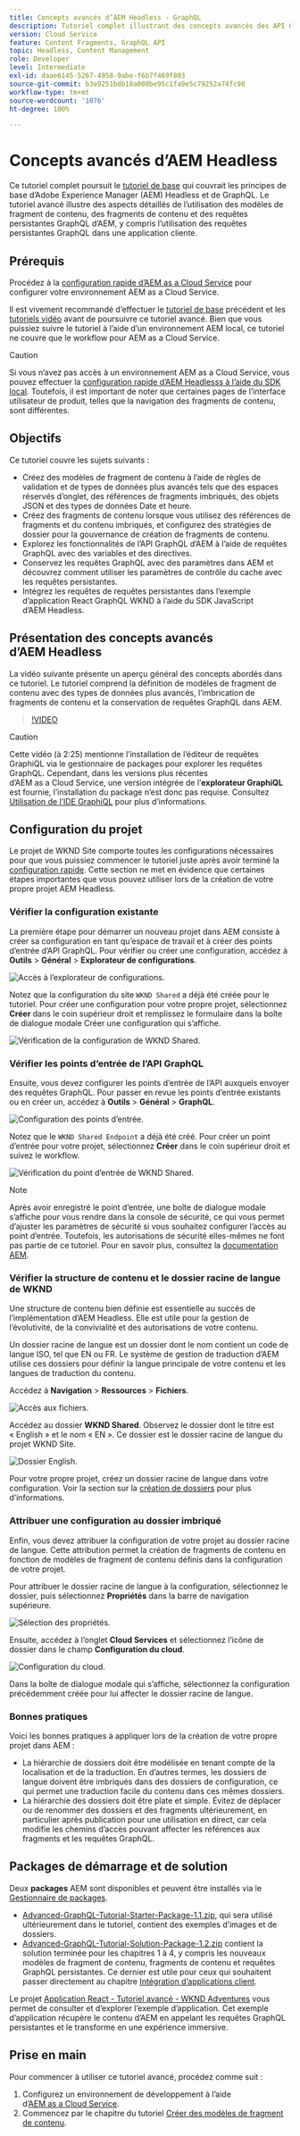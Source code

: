 ```yaml
---
title: Concepts avancés d’AEM Headless - GraphQL
description: Tutoriel complet illustrant des concepts avancés des API GraphQL d’Adobe Experience Manager (AEM).
version: Cloud Service
feature: Content Fragments, GraphQL API
topic: Headless, Content Management
role: Developer
level: Intermediate
exl-id: daae6145-5267-4958-9abe-f6b7f469f803
source-git-commit: b3e9251bdb18a008be95c1fa9e5c79252a74fc98
workflow-type: tm+mt
source-wordcount: '1076'
ht-degree: 100%

---
```


# Concepts avancés d’AEM Headless

Ce tutoriel complet poursuit le [tutoriel de base](../multi-step/overview.md) qui couvrait les principes de base d’Adobe Experience Manager (AEM) Headless et de GraphQL. Le tutoriel avancé illustre des aspects détaillés de l’utilisation des modèles de fragment de contenu, des fragments de contenu et des requêtes persistantes GraphQL d’AEM, y compris l’utilisation des requêtes persistantes GraphQL dans une application cliente.

## Prérequis

Procédez à la [configuration rapide d’AEM as a Cloud Service](../quick-setup/cloud-service.md) pour configurer votre environnement AEM as a Cloud Service.

Il est vivement recommandé d’effectuer le [tutoriel de base](../multi-step/overview.md) précédent et les [tutoriels vidéo](../video-series/modeling-basics.md) avant de poursuivre ce tutoriel avancé. Bien que vous puissiez suivre le tutoriel à l’aide d’un environnement AEM local, ce tutoriel ne couvre que le workflow pour AEM as a Cloud Service.

>[!CAUTION]
>
>Si vous n’avez pas accès à un environnement AEM as a Cloud Service, vous pouvez effectuer la [configuration rapide d’AEM Headlesss à l’aide du SDK local](https://experienceleague.adobe.com/docs/experience-manager-learn/getting-started-with-aem-headless/graphql/quick-setup/local-sdk.html?lang=fr). Toutefois, il est important de noter que certaines pages de l’interface utilisateur de produit, telles que la navigation des fragments de contenu, sont différentes.



## Objectifs

Ce tutoriel couvre les sujets suivants :

* Créez des modèles de fragment de contenu à l’aide de règles de validation et de types de données plus avancés tels que des espaces réservés d’onglet, des références de fragments imbriqués, des objets JSON et des types de données Date et heure.
* Créez des fragments de contenu lorsque vous utilisez des références de fragments et du contenu imbriqués, et configurez des stratégies de dossier pour la gouvernance de création de fragments de contenu.
* Explorez les fonctionnalités de l’API GraphQL d’AEM à l’aide de requêtes GraphQL avec des variables et des directives.
* Conservez les requêtes GraphQL avec des paramètres dans AEM et découvrez comment utiliser les paramètres de contrôle du cache avec les requêtes persistantes.
* Intégrez les requêtes de requêtes persistantes dans l’exemple d’application React GraphQL WKND à l’aide du SDK JavaScript d’AEM Headless.

## Présentation des concepts avancés d’AEM Headless

La vidéo suivante présente un aperçu général des concepts abordés dans ce tutoriel. Le tutoriel comprend la définition de modèles de fragment de contenu avec des types de données plus avancés, l’imbrication de fragments de contenu et la conservation de requêtes GraphQL dans AEM.

>[!VIDEO](https://video.tv.adobe.com/v/340035?quality=12&learn=on)

>[!CAUTION]
>
>Cette vidéo (à 2:25) mentionne l’installation de l’éditeur de requêtes GraphiQL via le gestionnaire de packages pour explorer les requêtes GraphQL. Cependant, dans les versions plus récentes d’AEM as a Cloud Service, une version intégrée de l’**explorateur GraphiQL** est fournie, l’installation du package n’est donc pas requise. Consultez [Utilisation de l’IDE GraphiQL](https://experienceleague.adobe.com/docs/experience-manager-cloud-service/content/headless/graphql-api/graphiql-ide.html?lang=fr) pour plus d’informations.


## Configuration du projet

Le projet de WKND Site comporte toutes les configurations nécessaires pour que vous puissiez commencer le tutoriel juste après avoir terminé la [configuration rapide](../quick-setup/cloud-service.md). Cette section ne met en évidence que certaines étapes importantes que vous pouvez utiliser lors de la création de votre propre projet AEM Headless.


### Vérifier la configuration existante

La première étape pour démarrer un nouveau projet dans AEM consiste à créer sa configuration en tant qu’espace de travail et à créer des points d’entrée d’API GraphQL. Pour vérifier ou créer une configuration, accédez à **Outils** > **Général** > **Explorateur de configurations**.

![Accès à l’explorateur de configurations.](assets/overview/create-configuration.png)

Notez que la configuration du site `WKND Shared` a déjà été créée pour le tutoriel. Pour créer une configuration pour votre propre projet, sélectionnez **Créer** dans le coin supérieur droit et remplissez le formulaire dans la boîte de dialogue modale Créer une configuration qui s’affiche.

![Vérification de la configuration de WKND Shared.](assets/overview/review-wknd-shared-configuration.png)

### Vérifier les points d’entrée de l’API GraphQL

Ensuite, vous devez configurer les points d’entrée de l’API auxquels envoyer des requêtes GraphQL. Pour passer en revue les points d’entrée existants ou en créer un, accédez à **Outils** > **Général** > **GraphQL**.

![Configuration des points d’entrée.](assets/overview/endpoints.png)

Notez que le `WKND Shared Endpoint` a déjà été créé. Pour créer un point d’entrée pour votre projet, sélectionnez **Créer** dans le coin supérieur droit et suivez le workflow.

![Vérification du point d’entrée de WKND Shared.](assets/overview/review-wknd-shared-endpoint.png)

>[!NOTE]
>
> Après avoir enregistré le point d’entrée, une boîte de dialogue modale s’affiche pour vous rendre dans la console de sécurité, ce qui vous permet d’ajuster les paramètres de sécurité si vous souhaitez configurer l’accès au point d’entrée. Toutefois, les autorisations de sécurité elles-mêmes ne font pas partie de ce tutoriel. Pour en savoir plus, consultez la [documentation AEM](https://experienceleague.adobe.com/docs/experience-manager-64/administering/security/security.html?lang=fr).

### Vérifier la structure de contenu et le dossier racine de langue de WKND

Une structure de contenu bien définie est essentielle au succès de l’implémentation d’AEM Headless. Elle est utile pour la gestion de l’évolutivité, de la convivialité et des autorisations de votre contenu.

Un dossier racine de langue est un dossier dont le nom contient un code de langue ISO, tel que EN ou FR. Le système de gestion de traduction d’AEM utilise ces dossiers pour définir la langue principale de votre contenu et les langues de traduction du contenu.

Accédez à **Navigation** > **Ressources** > **Fichiers**.

![Accès aux fichiers.](assets/overview/files.png)

Accédez au dossier **WKND Shared**. Observez le dossier dont le titre est « English » et le nom « EN ». Ce dossier est le dossier racine de langue du projet WKND Site.

![Dossier English.](assets/overview/english.png)

Pour votre propre projet, créez un dossier racine de langue dans votre configuration. Voir la section sur la [création de dossiers](/help/headless-tutorial/graphql/advanced-graphql/author-content-fragments.md#create-folders) pour plus d’informations.

### Attribuer une configuration au dossier imbriqué

Enfin, vous devez attribuer la configuration de votre projet au dossier racine de langue. Cette attribution permet la création de fragments de contenu en fonction de modèles de fragment de contenu définis dans la configuration de votre projet.

Pour attribuer le dossier racine de langue à la configuration, sélectionnez le dossier, puis sélectionnez **Propriétés** dans la barre de navigation supérieure.

![Sélection des propriétés.](assets/overview/properties.png)

Ensuite, accédez à l’onglet **Cloud Services** et sélectionnez l’icône de dossier dans le champ **Configuration du cloud**.

![Configuration du cloud.](assets/overview/cloud-conf.png)

Dans la boîte de dialogue modale qui s’affiche, sélectionnez la configuration précédemment créée pour lui affecter le dossier racine de langue.

### Bonnes pratiques

Voici les bonnes pratiques à appliquer lors de la création de votre propre projet dans AEM :

* La hiérarchie de dossiers doit être modélisée en tenant compte de la localisation et de la traduction. En d’autres termes, les dossiers de langue doivent être imbriqués dans des dossiers de configuration, ce qui permet une traduction facile du contenu dans ces mêmes dossiers.
* La hiérarchie des dossiers doit être plate et simple. Évitez de déplacer ou de renommer des dossiers et des fragments ultérieurement, en particulier après publication pour une utilisation en direct, car cela modifie les chemins d’accès pouvant affecter les références aux fragments et les requêtes GraphQL.

## Packages de démarrage et de solution

Deux **packages** AEM sont disponibles et peuvent être installés via le [Gestionnaire de packages](/help/headless-tutorial/graphql/advanced-graphql/author-content-fragments.md#sample-content).

* [Advanced-GraphQL-Tutorial-Starter-Package-1.1.zip](/help/headless-tutorial/graphql/advanced-graphql/assets/tutorial-files/Advanced-GraphQL-Tutorial-Starter-Package-1.1.zip), qui sera utilisé ultérieurement dans le tutoriel, contient des exemples d’images et de dossiers.
* [Advanced-GraphQL-Tutorial-Solution-Package-1.2.zip](/help/headless-tutorial/graphql/advanced-graphql/assets/tutorial-files/Advanced-GraphQL-Tutorial-Solution-Package-1.2.zip) contient la solution terminée pour les chapitres 1 à 4, y compris les nouveaux modèles de fragment de contenu, fragments de contenu et requêtes GraphQL persistantes. Ce dernier est utile pour ceux qui souhaitent passer directement au chapitre [Intégration d’applications client](/help/headless-tutorial/graphql/advanced-graphql/client-application-integration.md).


Le projet [Application React - Tutoriel avancé - WKND Adventures](https://github.com/adobe/aem-guides-wknd-graphql/blob/main/advanced-tutorial/README.md) vous permet de consulter et d’explorer l’exemple d’application. Cet exemple d’application récupère le contenu d’AEM en appelant les requêtes GraphQL persistantes et le transforme en une expérience immersive.

## Prise en main

Pour commencer à utiliser ce tutoriel avancé, procédez comme suit :

1. Configurez un environnement de développement à l’aide d’[AEM as a Cloud Service](../quick-setup/cloud-service.md).
1. Commencez par le chapitre du tutoriel [Créer des modèles de fragment de contenu](/help/headless-tutorial/graphql/advanced-graphql/create-content-fragment-models.md).
